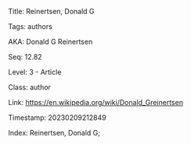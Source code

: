Title:  Reinertsen, Donald G

Tags:   authors

AKA:    Donald G Reinertsen

Seq:    12.82

Level:  3 - Article

Class:  author

Link:   https://en.wikipedia.org/wiki/Donald_Greinertsen

Timestamp: 20230209212849

Index:  Reinertsen, Donald G; 

